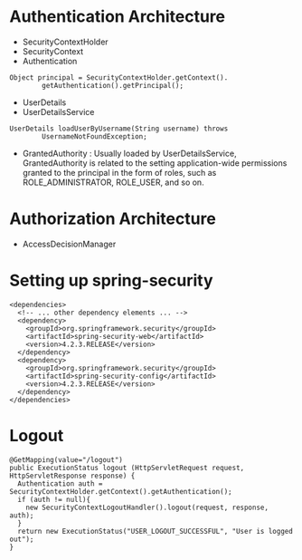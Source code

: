 # Authentication Architecture
- SecurityContextHolder
- SecurityContext
- Authentication
```
Object principal = SecurityContextHolder.getContext().  
        getAuthentication().getPrincipal();
```
- UserDetails
- UserDetailsService
```aidl
UserDetails loadUserByUsername(String username) throws   
        UsernameNotFoundException;
```
- GrantedAuthority : Usually loaded by UserDetailsService, GrantedAuthority is related to the setting application-wide permissions granted to the principal in the form of roles, such as ROLE_ADMINISTRATOR, ROLE_USER, and  so on.

# Authorization Architecture
- AccessDecisionManager

# Setting up spring-security
```aidl
<dependencies>
  <!-- ... other dependency elements ... -->
  <dependency>
    <groupId>org.springframework.security</groupId>
    <artifactId>spring-security-web</artifactId>
    <version>4.2.3.RELEASE</version>
  </dependency>
  <dependency>
    <groupId>org.springframework.security</groupId>
    <artifactId>spring-security-config</artifactId>
    <version>4.2.3.RELEASE</version>
  </dependency>
</dependencies>
```

# Logout 
```aidl
@GetMapping(value="/logout")
public ExecutionStatus logout (HttpServletRequest request, HttpServletResponse response) {
  Authentication auth = SecurityContextHolder.getContext().getAuthentication();
  if (auth != null){
    new SecurityContextLogoutHandler().logout(request, response, auth);
  }
  return new ExecutionStatus("USER_LOGOUT_SUCCESSFUL", "User is logged out");
}
```
